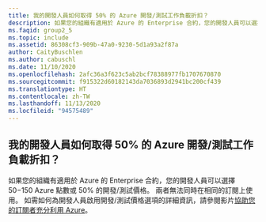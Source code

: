 ```yaml
---
title: 我的開發人員如何取得 50% 的 Azure 開發/測試工作負載折扣？
description: 如果您的組織有適用於 Azure 的 Enterprise 合約，您的開發人員可以選擇...
ms.faqid: group2_5
ms.topic: include
ms.assetid: 86308cf3-909b-47a0-9230-5d1a93a2f87a
author: CaityBuschlen
ms.author: cabuschl
ms.date: 11/10/2020
ms.openlocfilehash: 2afc36a3f623c5ab2bcf78388977fb1707670870
ms.sourcegitcommit: f915322d60182143da7036893d2941bc200cf439
ms.translationtype: HT
ms.contentlocale: zh-TW
ms.lasthandoff: 11/13/2020
ms.locfileid: "94575489"
---
```

## <a name="how-do-my-developers-get-50-off-azure-devtest-workloads"></a>我的開發人員如何取得 50% 的 Azure 開發/測試工作負載折扣？

如果您的組織有適用於 Azure 的 Enterprise 合約，您的開發人員可以選擇 $50-$150 Azure 點數或 50% 的開發/測試價格。 兩者無法同時在相同的訂閱上使用。 如需如何為開發人員啟用開發/測試價格選項的詳細資訊，請參閱影片[協助您的訂閱者充分利用 Azure](https://aka.ms/HelpingSubscriberswithAzure)。
